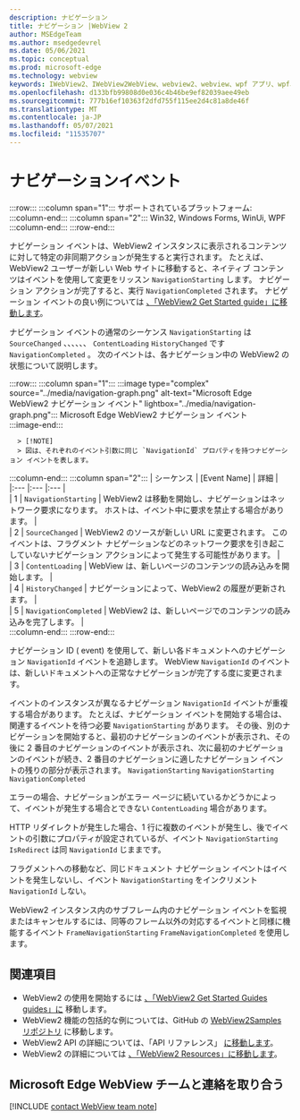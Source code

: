 ```yaml
---
description: ナビゲーション
title: ナビゲーション |WebView 2
author: MSEdgeTeam
ms.author: msedgedevrel
ms.date: 05/06/2021
ms.topic: conceptual
ms.prod: microsoft-edge
ms.technology: webview
keywords: IWebView2、IWebView2WebView、webview2、webview、wpf アプリ、wpf、edge、ICoreWebView2、ICoreWebView2Host、ブラウザー コントロール、edge html
ms.openlocfilehash: d133bfb99808d0e036c4b46be9ef82039aee49eb
ms.sourcegitcommit: 777b16ef10363f2dfd755f115ee2d4c81a8de46f
ms.translationtype: MT
ms.contentlocale: ja-JP
ms.lasthandoff: 05/07/2021
ms.locfileid: "11535707"
---
```

# <a name="navigation-events"></a>ナビゲーションイベント  

:::row:::
   :::column span="1":::
      サポートされているプラットフォーム:
   :::column-end:::
   :::column span="2":::
      Win32, Windows Forms, WinUi, WPF
   :::column-end:::
:::row-end:::  

ナビゲーション イベントは、WebView2 インスタンスに表示されるコンテンツに対して特定の非同期アクションが発生すると実行されます。  たとえば、WebView2 ユーザーが新しい Web サイトに移動すると、ネイティブ コンテンツはイベントを使用して変更をリッスン `NavigationStarting` します。  ナビゲーション アクションが完了すると、実行 `NavigationCompleted` されます。  ナビゲーション イベントの良い例については [、「WebView2 Get Started guide」に移動します][Webview2IndexGetStarted]。  

<!--todo:  Move the relevant information out of the get started guide to better focus the content and leave the most concise elements in the get started guide.  -->   

ナビゲーション イベントの通常のシーケンス `NavigationStarting` は `SourceChanged` 、、、、、、 `ContentLoading` `HistoryChanged` です `NavigationCompleted` 。  次のイベントは、各ナビゲーション中の WebView2 の状態について説明します。  

:::row:::
   :::column span="1":::
      :::image type="complex" source="../media/navigation-graph.png" alt-text="Microsoft Edge WebView2 ナビゲーション イベント" lightbox="../media/navigation-graph.png":::
         Microsoft Edge WebView2 ナビゲーション イベント  
      :::image-end:::  
      
      > [!NOTE]
      > 図は、それぞれのイベント引数に同じ `NavigationId` プロパティを持つナビゲーション イベントを表します。  
   :::column-end:::
   :::column span="2":::
      | シーケンス | [Event Name] | 詳細 |  
      |:--- |:--- |:--- |  
      | 1 | `NavigationStarting`  |  WebView2 は移動を開始し、ナビゲーションはネットワーク要求になります。  ホストは、イベント中に要求を禁止する場合があります。  |  
      | 2 | `SourceChanged`  |  WebView2 のソースが新しい URL に変更されます。  このイベントは、フラグメント ナビゲーションなどのネットワーク要求を引き起こしていないナビゲーション アクションによって発生する可能性があります。  |  
      | 3 | `ContentLoading`  |  WebView は、新しいページのコンテンツの読み込みを開始します。  |  
      | 4 | `HistoryChanged`  |  ナビゲーションによって、WebView2 の履歴が更新されます。  |  
      | 5 | `NavigationCompleted`  |  WebView2 は、新しいページでのコンテンツの読み込みを完了します。  |  
   :::column-end:::
:::row-end:::

ナビゲーション ID \( event\) を使用して、新しい各ドキュメントへのナビゲーション `NavigationId` イベントを追跡します。  WebView `NavigationId` のイベントは、新しいドキュメントへの正常なナビゲーションが完了する度に変更されます。  

 イベントのインスタンスが異なるナビゲーション `NavigationId` イベントが重複する場合があります。  たとえば、ナビゲーション イベントを開始する場合は、関連するイベントを待つ必要 `NavigationStarting` があります。  その後、別のナビゲーションを開始すると、最初のナビゲーションのイベントが表示され、その後に 2 番目のナビゲーションのイベントが表示され、次に最初のナビゲーションのイベントが続き、2 番目のナビゲーションに適したナビゲーション イベントの残りの部分が表示されます。 `NavigationStarting` `NavigationStarting` `NavigationCompleted`  
 
 エラーの場合、ナビゲーションがエラー ページに続いているかどうかによって、イベントが発生する場合とできない `ContentLoading` 場合があります。  
 
 HTTP リダイレクトが発生した場合、1 行に複数のイベントが発生し、後でイベントの引数にプロパティが設定されているが、イベント `NavigationStarting` `IsRedirect` は同 `NavigationId` じままです。  
 
 フラグメントへの移動など、同じドキュメント ナビゲーション イベントはイベントを発生しないし、イベント `NavigationStarting` をインクリメント `NavigationId` しない。  

WebView2 インスタンス内のサブフレーム内のナビゲーション イベントを監視またはキャンセルするには、同等のフレーム以外の対応するイベントと同様に機能するイベント `FrameNavigationStarting` `FrameNavigationCompleted` を使用します。  

## <a name="see-also"></a>関連項目  

*   WebView2 の使用を開始するには [、「WebView2 Get Started Guides guides」に][Webview2IndexGetStarted] 移動します。  
*   WebView2 機能の包括的な例については、GitHub の [WebView2Samples リポジトリ][GithubMicrosoftedgeWebview2samples] に移動します。  
*   WebView2 API の詳細については、「API リファレンス」 [に移動します][DotnetApiMicrosoftWebWebview2WpfWebview2]。  
*   WebView2 の詳細については [、「WebView2 Resources」に移動します][Webview2IndexNextSteps]。  

## <a name="getting-in-touch-with-the-microsoft-edge-webview-team"></a>Microsoft Edge WebView チームと連絡を取り合う  

[!INCLUDE [contact WebView team note](../includes/contact-webview-team-note.md)]  

<!-- links -->  

[Webview2IndexGetStarted]: ../index.md#get-started "はじめに - Microsoft Edge WebView2 |Microsoft Docs"  
[Webview2IndexNextSteps]: ../index.md#next-steps "次の手順 - Microsoft Edge WebView2 の概要|Microsoft Docs"  

[DotnetApiMicrosoftWebWebview2WpfWebview2]: /dotnet/api/microsoft.web.webview2.wpf.webview2 "WebView2 クラス | Microsoft Docs"  

[GithubMicrosoftedgeWebview2samples]: https://github.com/MicrosoftEdge/WebView2Samples "WebView2 サンプル-MicrosoftEdge/WebView2Samples | GitHub"  
